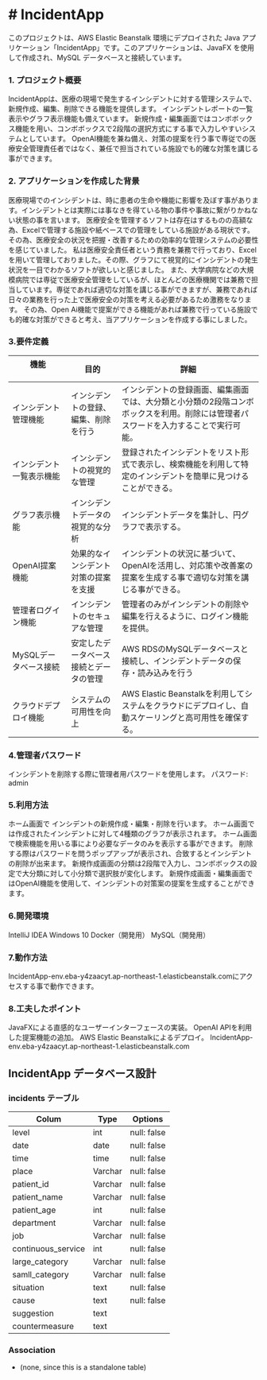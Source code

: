 # **# IncidentApp**

このプロジェクトは、AWS Elastic Beanstalk 環境にデプロイされた Java アプリケーション「IncidentApp」です。このアプリケーションは、JavaFX を使用して作成され、MySQL データベースと接続しています。


### 1. プロジェクト概要
IncidentAppは、医療の現場で発生するインシデントに対する管理システムで、新規作成、編集、削除できる機能を提供します。
インシデントレポートの一覧表示やグラフ表示機能も備えています。
新規作成・編集画面ではコンボボックス機能を用い、コンボボックスで2段階の選択方式にする事で入力しやすいシステムとしています。
OpenAI機能を兼ね備え、対策の提案を行う事で専従での医療安全管理責任者ではなく、兼任で担当されている施設でも的確な対策を講じる事ができます。

### 2. アプリケーションを作成した背景
医療現場でのインシデントは、時に患者の生命や機能に影響を及ぼす事があります。インシデントとは実際には事なきを得ている物の事件や事故に繋がりかねない状態の事を言います。
医療安全を管理するソフトは存在はするものの高額な為、Excelで管理する施設や紙ベースでの管理をしている施設がある現状です。その為、医療安全の状況を把握・改善するための効率的な管理システムの必要性を感じていました。
私は医療安全責任者という責務を兼務で行っており、Excelを用いて管理しておりました。その際、グラフにて視覚的にインシデントの発生状況を一目でわかるソフトが欲しいと感じました。
また、大学病院などの大規模病院では専従で医療安全管理をしているが、ほとんどの医療機関では兼務で担当しています。専従であれば適切な対策を講じる事ができますが、兼務であれば日々の業務を行った上で医療安全の対策を考える必要があるため激務をなります。
その為、Open Ai機能で提案ができる機能があれば兼務で行っている施設でも的確な対策ができると考え、当アプリケーションを作成する事にしました。

### 3.要件定義
| 機能            　　　　　  | 目的                                 | 詳細                                                                                                                        |
|----------------------------|--------------------------------------| ----------------------------------------------------------------------------------------------------------------------------|
| インシデント管理機能        | インシデントの登録、編集、削除を行う   | インシデントの登録画面、編集画面では、大分類と小分類の2段階コンボボックスを利用。削除には管理者パスワードを入力することで実行可能。|
| インシデント一覧表示機能    | インシデントの視覚的な管理             |登録されたインシデントをリスト形式で表示し、検索機能を利用して特定のインシデントを簡単に見つけることができる。                     |
| グラフ表示機能             | インシデントデータの視覚的な分析        |インシデントデータを集計し、円グラフで表示する。                                                                               |
| OpenAI提案機能             | 効果的なインシデント対策の提案を支援    |インシデントの状況に基づいて、OpenAIを活用し、対応策や改善案の提案を生成する事で適切な対策を講じる事ができる。                    |
| 管理者ログイン機能          | インシデントのセキュアな管理           |管理者のみがインシデントの削除や編集を行えるように、ログイン機能を提供。                                                        |
| MySQLデータベース接続       | 安定したデータベース接続とデータの管理 |AWS RDSのMySQLデータベースと接続し、インシデントデータの保存・読み込みを行う                                                    |
| クラウドデプロイ機能        | システムの可用性を向上                 |AWS Elastic Beanstalkを利用してシステムをクラウドにデプロイし、自動スケーリングと高可用性を確保する。                            |


### 4.管理者パスワード
インシデントを削除する際に管理者用パスワードを使用します。
パスワード: admin

### 5.利用方法
ホーム画面で インシデントの新規作成・編集・削除を行います。
ホーム画面では作成されたインシデントに対して4種類のグラフが表示されます。
ホーム画面で検索機能を用いる事により必要なデータのみを表示する事ができます。
削除する際はパスワードを問うポップアップが表示され、合致するとインシデントの削除が出来ます。
新規作成画面の分類は2段階で入力し、コンボボックスの設定で大分類に対して小分類で選択肢が変化します。
新規作成画面・編集画面ではOpenAI機能を使用して、インシデントの対策案の提案を生成することができます。

### 6.開発環境
IntelliJ IDEA
Windows 10
Docker（開発用）
MySQL（開発用）

### 7.動作方法
IncidentApp-env.eba-y4zaacyt.ap-northeast-1.elasticbeanstalk.comにアクセスする事で動作できます。

### 8.工夫したポイント
JavaFXによる直感的なユーザーインターフェースの実装。
OpenAI APIを利用した提案機能の追加。
AWS Elastic Beanstalkによるデプロイ。
IncidentApp-env.eba-y4zaacyt.ap-northeast-1.elasticbeanstalk.com


## IncidentApp データベース設計
### incidents テーブル
| Colum              | Type    | Options                     |
|--------------------|---------| --------------------------- |
| level              | int     | null: false                 |
| date               | date    | null: false                 |
| time               | time    | null: false                 |
| place              | Varchar | null: false                 |
| patient_id         | Varchar | null: false                 |
| patient_name       | Varchar | null: false                 |
| patient_age        | int     | null: false                 |
| department         | Varchar | null: false                 |
| job                | Varchar | null: false                 |
| continuous_service | int     | null: false                 |
| large_category     | Varchar | null: false                 |
| samll_category     | Varchar | null: false                 |
| situation          | text    | null: false                 |
| cause              | text    | null: false                 |
| suggestion         | text    |                             |
| countermeasure     | text    |                             |

### Association
- (none, since this is a standalone table)

